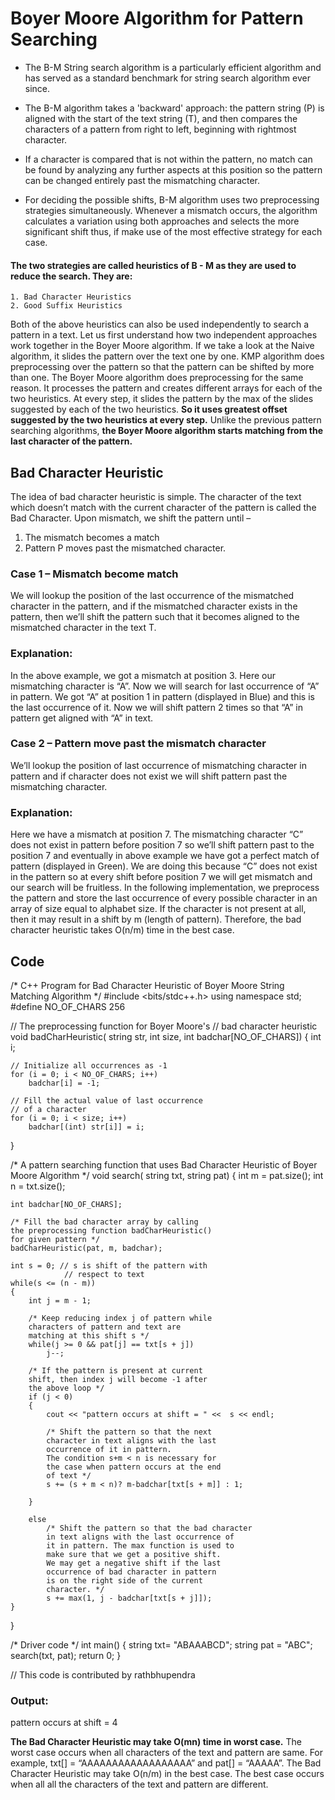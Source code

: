 # Boyer Moore Algorithm for Pattern Searching

* The B-M String search algorithm is a particularly efficient algorithm and has served as a standard benchmark for string search algorithm ever since.

* The B-M algorithm takes a 'backward' approach: the pattern string (P) is aligned with the start of the text string (T), and then compares the characters of a pattern from right to left, beginning with rightmost character.

* If a character is compared that is not within the pattern, no match can be found by analyzing any further aspects at this position so the pattern can be changed entirely past the mismatching character.

* For deciding the possible shifts, B-M algorithm uses two preprocessing strategies simultaneously. Whenever a mismatch occurs, the algorithm calculates a variation using both approaches and selects the more significant shift thus, if make use of the most effective strategy for each case.

#### The two strategies are called heuristics of B - M as they are used to reduce the search. They are:

    1. Bad Character Heuristics
    2. Good Suffix Heuristics
    
Both of the above heuristics can also be used independently to search a pattern in a text. Let us first understand how two independent approaches work together in the Boyer Moore algorithm. If we take a look at the Naive algorithm, it slides the pattern over the text one by one. KMP algorithm does preprocessing over the pattern so that the pattern can be shifted by more than one. The Boyer Moore algorithm does preprocessing for the same reason. It processes the pattern and creates different arrays for each of the two heuristics. At every step, it slides the pattern by the max of the slides suggested by each of the two heuristics. **So it uses greatest offset suggested by the two heuristics at every step.**
Unlike the previous pattern searching algorithms, **the Boyer Moore algorithm starts matching from the last character of the pattern.**

## Bad Character Heuristic

The idea of bad character heuristic is simple. The character of the text which doesn’t match with the current character of the pattern is called the Bad Character. Upon mismatch, we shift the pattern until – 
1) The mismatch becomes a match
2) Pattern P moves past the mismatched character.

### Case 1 – Mismatch become match 
We will lookup the position of the last occurrence of the mismatched character in the pattern, and if the mismatched character exists in the pattern, then we’ll shift the pattern such that it becomes aligned to the mismatched character in the text T. 

### Explanation:
In the above example, we got a mismatch at position 3. Here our mismatching character is “A”. Now we will search for last occurrence of “A” in pattern. We got “A” at position 1 in pattern (displayed in Blue) and this is the last occurrence of it. Now we will shift pattern 2 times so that “A” in pattern get aligned with “A” in text.
### Case 2 – Pattern move past the mismatch character 
We’ll lookup the position of last occurrence of mismatching character in pattern and if character does not exist we will shift pattern past the mismatching character. 

### Explanation:
Here we have a mismatch at position 7. The mismatching character “C” does not exist in pattern before position 7 so we’ll shift pattern past to the position 7 and eventually in above example we have got a perfect match of pattern (displayed in Green). We are doing this because “C” does not exist in the pattern so at every shift before position 7 we will get mismatch and our search will be fruitless.
In the following implementation, we preprocess the pattern and store the last occurrence of every possible character in an array of size equal to alphabet size. If the character is not present at all, then it may result in a shift by m (length of pattern). Therefore, the bad character heuristic takes O(n/m) time in the best case.

## Code

/* C++ Program for Bad Character Heuristic of Boyer
Moore String Matching Algorithm */
#include <bits/stdc++.h>
using namespace std;
#define NO_OF_CHARS 256
 
// The preprocessing function for Boyer Moore's
// bad character heuristic
void badCharHeuristic( string str, int size,
                        int badchar[NO_OF_CHARS])
{
    int i;
 
    // Initialize all occurrences as -1
    for (i = 0; i < NO_OF_CHARS; i++)
        badchar[i] = -1;
 
    // Fill the actual value of last occurrence
    // of a character
    for (i = 0; i < size; i++)
        badchar[(int) str[i]] = i;
}
 
/* A pattern searching function that uses Bad
Character Heuristic of Boyer Moore Algorithm */
void search( string txt, string pat)
{
    int m = pat.size();
    int n = txt.size();
 
    int badchar[NO_OF_CHARS];
 
    /* Fill the bad character array by calling
    the preprocessing function badCharHeuristic()
    for given pattern */
    badCharHeuristic(pat, m, badchar);
 
    int s = 0; // s is shift of the pattern with
                // respect to text
    while(s <= (n - m))
    {
        int j = m - 1;
 
        /* Keep reducing index j of pattern while
        characters of pattern and text are
        matching at this shift s */
        while(j >= 0 && pat[j] == txt[s + j])
            j--;
 
        /* If the pattern is present at current
        shift, then index j will become -1 after
        the above loop */
        if (j < 0)
        {
            cout << "pattern occurs at shift = " <<  s << endl;
 
            /* Shift the pattern so that the next
            character in text aligns with the last
            occurrence of it in pattern.
            The condition s+m < n is necessary for
            the case when pattern occurs at the end
            of text */
            s += (s + m < n)? m-badchar[txt[s + m]] : 1;
 
        }
 
        else
            /* Shift the pattern so that the bad character
            in text aligns with the last occurrence of
            it in pattern. The max function is used to
            make sure that we get a positive shift.
            We may get a negative shift if the last
            occurrence of bad character in pattern
            is on the right side of the current
            character. */
            s += max(1, j - badchar[txt[s + j]]);
    }
}
 
/* Driver code */
int main()
{
    string txt= "ABAAABCD";
    string pat = "ABC";
    search(txt, pat);
    return 0;
}
  
 // This code is contributed by rathbhupendra

### Output: 

 pattern occurs at shift = 4

**The Bad Character Heuristic may take O(mn) time in worst case.** The worst case occurs when all characters of the text and pattern are same. For example, txt[] = “AAAAAAAAAAAAAAAAAA” and pat[] = “AAAAA”. The Bad Character Heuristic may take O(n/m) in the best case. The best case occurs when all all the characters of the text and pattern are different. 

